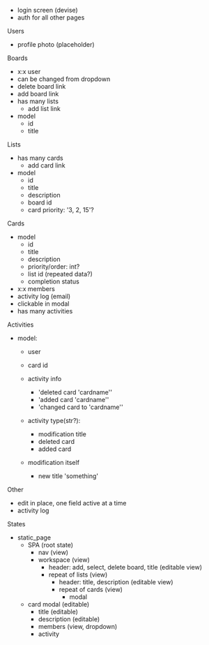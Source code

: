 - login screen (devise)
- auth for all other pages

Users
- profile photo (placeholder)

Boards
- x:x user
- can be changed from dropdown
- delete board link
- add board link
- has many lists
  - add list link
- model
  - id
  - title

Lists
- has many cards
  - add card link
- model
  - id
  - title
  - description
  - board id
  - card priority: '3, 2, 15'?

Cards
- model
  - id
  - title
  - description
  - priority/order: int?
  - list id (repeated data?)
  - completion status
- x:x members
- activity log (email)
- clickable in modal
- has many activities

Activities
- model:
  - user
  - card id

  - activity info
    - 'deleted card 'cardname''
    - 'added card 'cardname''
    - 'changed card to 'cardname''

  - activity type(str?):
    - modification title
    - deleted card
    - added card
  - modification itself
    - new title 'something'

Other
- edit in place, one field active at a time
- activity log

States
- static_page
  - SPA (root state)
    - nav (view)
    - workspace (view)
      - header: add, select, delete board, title (editable view)
      - repeat of lists (view)
        - header: title, description (editable view)
        - repeat of cards (view)
          - modal
  - card modal (editable)
    - title (editable)
    - description (editable)
    - members (view, dropdown)
    - activity
